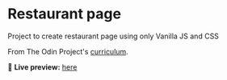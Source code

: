 # Restaurant page

Project to create restaurant page using only Vanilla JS and CSS

From The Odin Project's [curriculum](https://www.theodinproject.com/courses/javascript/lessons/restaurant-page).

🔗 **Live preview:** [here](https://artis-dev.github.io/restaurant-page/)
